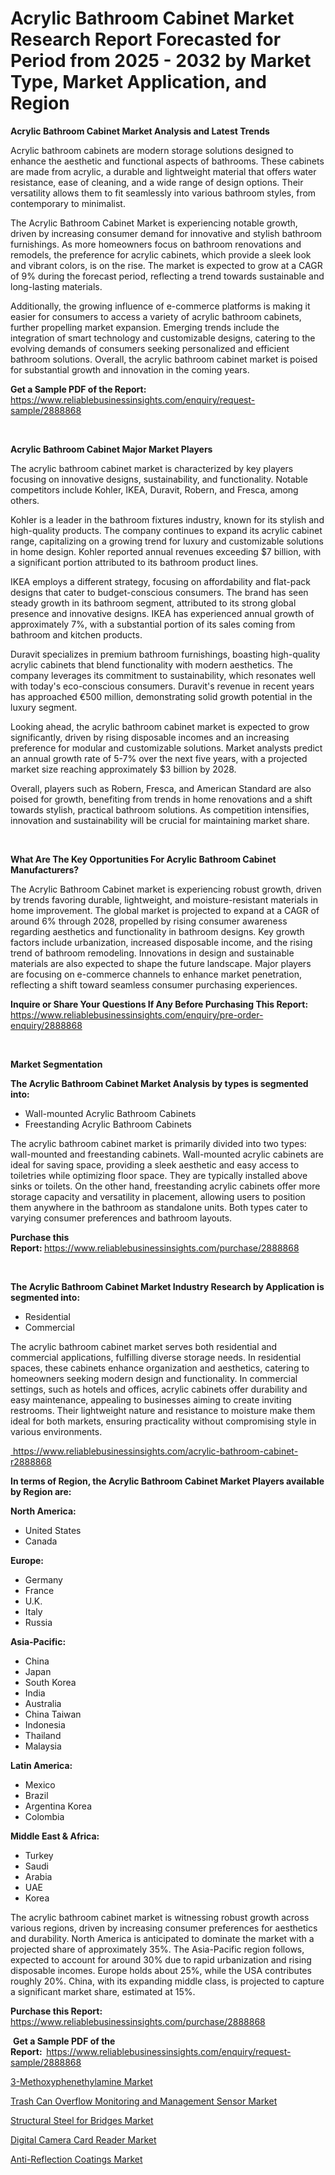 <p><h1>Acrylic Bathroom Cabinet Market Research Report Forecasted for Period from 2025 -  2032 by Market Type, Market Application, and Region</h1></p><p><strong>Acrylic Bathroom Cabinet Market Analysis and Latest Trends</strong></p>
<p><p>Acrylic bathroom cabinets are modern storage solutions designed to enhance the aesthetic and functional aspects of bathrooms. These cabinets are made from acrylic, a durable and lightweight material that offers water resistance, ease of cleaning, and a wide range of design options. Their versatility allows them to fit seamlessly into various bathroom styles, from contemporary to minimalist.</p><p>The Acrylic Bathroom Cabinet Market is experiencing notable growth, driven by increasing consumer demand for innovative and stylish bathroom furnishings. As more homeowners focus on bathroom renovations and remodels, the preference for acrylic cabinets, which provide a sleek look and vibrant colors, is on the rise. The market is expected to grow at a CAGR of 9% during the forecast period, reflecting a trend towards sustainable and long-lasting materials.</p><p>Additionally, the growing influence of e-commerce platforms is making it easier for consumers to access a variety of acrylic bathroom cabinets, further propelling market expansion. Emerging trends include the integration of smart technology and customizable designs, catering to the evolving demands of consumers seeking personalized and efficient bathroom solutions. Overall, the acrylic bathroom cabinet market is poised for substantial growth and innovation in the coming years.</p></p>
<p><strong>Get a Sample PDF of the Report:&nbsp;</strong> <a href="https://www.reliablebusinessinsights.com/enquiry/request-sample/2888868?utm_campaign=63&utm_medium=2&utm_source=Github&utm_content=ia&utm_term=14032025&utm_id=acrylic-bathroom-cabinet">https://www.reliablebusinessinsights.com/enquiry/request-sample/2888868</a></p>
<p>&nbsp;</p>
<p><strong>Acrylic Bathroom Cabinet Major Market Players</strong></p>
<p><p>The acrylic bathroom cabinet market is characterized by key players focusing on innovative designs, sustainability, and functionality. Notable competitors include Kohler, IKEA, Duravit, Robern, and Fresca, among others.</p><p>Kohler is a leader in the bathroom fixtures industry, known for its stylish and high-quality products. The company continues to expand its acrylic cabinet range, capitalizing on a growing trend for luxury and customizable solutions in home design. Kohler reported annual revenues exceeding $7 billion, with a significant portion attributed to its bathroom product lines.</p><p>IKEA employs a different strategy, focusing on affordability and flat-pack designs that cater to budget-conscious consumers. The brand has seen steady growth in its bathroom segment, attributed to its strong global presence and innovative designs. IKEA has experienced annual growth of approximately 7%, with a substantial portion of its sales coming from bathroom and kitchen products.</p><p>Duravit specializes in premium bathroom furnishings, boasting high-quality acrylic cabinets that blend functionality with modern aesthetics. The company leverages its commitment to sustainability, which resonates well with today's eco-conscious consumers. Duravit's revenue in recent years has approached €500 million, demonstrating solid growth potential in the luxury segment.</p><p>Looking ahead, the acrylic bathroom cabinet market is expected to grow significantly, driven by rising disposable incomes and an increasing preference for modular and customizable solutions. Market analysts predict an annual growth rate of 5-7% over the next five years, with a projected market size reaching approximately $3 billion by 2028.</p><p>Overall, players such as Robern, Fresca, and American Standard are also poised for growth, benefiting from trends in home renovations and a shift towards stylish, practical bathroom solutions. As competition intensifies, innovation and sustainability will be crucial for maintaining market share.</p></p>
<p>&nbsp;</p>
<p><strong>What Are The Key Opportunities For Acrylic Bathroom Cabinet Manufacturers?</strong></p>
<p><p>The Acrylic Bathroom Cabinet market is experiencing robust growth, driven by trends favoring durable, lightweight, and moisture-resistant materials in home improvement. The global market is projected to expand at a CAGR of around 6% through 2028, propelled by rising consumer awareness regarding aesthetics and functionality in bathroom designs. Key growth factors include urbanization, increased disposable income, and the rising trend of bathroom remodeling. Innovations in design and sustainable materials are also expected to shape the future landscape. Major players are focusing on e-commerce channels to enhance market penetration, reflecting a shift toward seamless consumer purchasing experiences.</p></p>
<p><strong>Inquire or Share Your Questions If Any Before Purchasing This Report:</strong> <a href="https://www.reliablebusinessinsights.com/enquiry/pre-order-enquiry/2888868?utm_campaign=63&utm_medium=2&utm_source=Github&utm_content=ia&utm_term=14032025&utm_id=acrylic-bathroom-cabinet">https://www.reliablebusinessinsights.com/enquiry/pre-order-enquiry/2888868</a></p>
<p>&nbsp;</p>
<p><strong>Market Segmentation</strong></p>
<p><strong>The Acrylic Bathroom Cabinet Market Analysis by types is segmented into:</strong></p>
<p><ul><li>Wall-mounted Acrylic Bathroom Cabinets</li><li>Freestanding Acrylic Bathroom Cabinets</li></ul></p>
<p><p>The acrylic bathroom cabinet market is primarily divided into two types: wall-mounted and freestanding cabinets. Wall-mounted acrylic cabinets are ideal for saving space, providing a sleek aesthetic and easy access to toiletries while optimizing floor space. They are typically installed above sinks or toilets. On the other hand, freestanding acrylic cabinets offer more storage capacity and versatility in placement, allowing users to position them anywhere in the bathroom as standalone units. Both types cater to varying consumer preferences and bathroom layouts.</p></p>
<p><strong>Purchase this Report:&nbsp;</strong><a href="https://www.reliablebusinessinsights.com/purchase/2888868?utm_campaign=63&utm_medium=2&utm_source=Github&utm_content=ia&utm_term=14032025&utm_id=acrylic-bathroom-cabinet">https://www.reliablebusinessinsights.com/purchase/2888868</a></p>
<p>&nbsp;</p>
<p><strong>The Acrylic Bathroom Cabinet Market Industry Research by Application is segmented into:</strong></p>
<p><ul><li>Residential</li><li>Commercial</li></ul></p>
<p><p>The acrylic bathroom cabinet market serves both residential and commercial applications, fulfilling diverse storage needs. In residential spaces, these cabinets enhance organization and aesthetics, catering to homeowners seeking modern design and functionality. In commercial settings, such as hotels and offices, acrylic cabinets offer durability and easy maintenance, appealing to businesses aiming to create inviting restrooms. Their lightweight nature and resistance to moisture make them ideal for both markets, ensuring practicality without compromising style in various environments.</p></p>
<p><a href="https://www.reliablebusinessinsights.com/acrylic-bathroom-cabinet-r2888868?utm_campaign=63&utm_medium=2&utm_source=Github&utm_content=ia&utm_term=14032025&utm_id=acrylic-bathroom-cabinet">&nbsp;https://www.reliablebusinessinsights.com/acrylic-bathroom-cabinet-r2888868</a></p>
<p><strong>In terms of Region, the Acrylic Bathroom Cabinet Market Players available by Region are:</strong></p>
<p>
    <p> <strong> North America: </strong>
        <ul>
            <li>United States</li>
            <li>Canada</li>
        </ul>
        </p> 
    <p> <strong> Europe: </strong>
        <ul>
            <li>Germany</li>
            <li>France</li>
            <li>U.K.</li>
            <li>Italy</li>
            <li>Russia</li>
        </ul>
        </p> 
    <p> <strong> Asia-Pacific: </strong>
        <ul>
            <li>China</li>
            <li>Japan</li>
            <li>South Korea</li>
            <li>India</li>
            <li>Australia</li>
            <li>China Taiwan</li>
            <li>Indonesia</li>
            <li>Thailand</li>
            <li>Malaysia</li>
        </ul>
        </p> 
    <p> <strong> Latin America: </strong>
        <ul>
            <li>Mexico</li>
            <li>Brazil</li>
            <li>Argentina Korea</li>
            <li>Colombia</li>
        </ul>
        </p> 
    <p> <strong> Middle East & Africa: </strong>
        <ul>
            <li>Turkey</li>
            <li>Saudi</li>
            <li>Arabia</li>
            <li>UAE</li>
            <li>Korea</li>
        </ul>
    </p>
    </p>
<p><p>The acrylic bathroom cabinet market is witnessing robust growth across various regions, driven by increasing consumer preferences for aesthetics and durability. North America is anticipated to dominate the market with a projected share of approximately 35%. The Asia-Pacific region follows, expected to account for around 30% due to rapid urbanization and rising disposable incomes. Europe holds about 25%, while the USA contributes roughly 20%. China, with its expanding middle class, is projected to capture a significant market share, estimated at 15%.</p></p>
<p><strong>Purchase this Report: </strong><a href="https://www.reliablebusinessinsights.com/purchase/2888868?utm_campaign=63&utm_medium=2&utm_source=Github&utm_content=ia&utm_term=14032025&utm_id=acrylic-bathroom-cabinet">https://www.reliablebusinessinsights.com/purchase/2888868</a></p>
<p>&nbsp;<strong>Get a Sample PDF of the Report:&nbsp;&nbsp;</strong><a href="https://www.reliablebusinessinsights.com/enquiry/request-sample/2888868?utm_campaign=63&utm_medium=2&utm_source=Github&utm_content=ia&utm_term=14032025&utm_id=acrylic-bathroom-cabinet">https://www.reliablebusinessinsights.com/enquiry/request-sample/2888868</a></p>
<p><strong></strong></p>
<p><p><a href="https://github.com/rubiogruis0p/Market-Research-Report-List-1/blob/main/3-methoxyphenethylamine-market.md?utm_campaign=63&utm_medium=2&utm_source=Github&utm_content=ia&utm_term=14032025&utm_id=acrylic-bathroom-cabinet">3-Methoxyphenethylamine Market</a></p><p><a href="https://github.com/steegwajma22/Market-Research-Report-List-1/blob/main/trash-can-overflow-monitoring-and-management-sensor-market.md?utm_campaign=63&utm_medium=2&utm_source=Github&utm_content=ia&utm_term=14032025&utm_id=acrylic-bathroom-cabinet">Trash Can Overflow Monitoring and Management Sensor Market</a></p><p><a href="https://github.com/kaniselway4c/Market-Research-Report-List-1/blob/main/structural-steel-for-bridges-market.md?utm_campaign=63&utm_medium=2&utm_source=Github&utm_content=ia&utm_term=14032025&utm_id=acrylic-bathroom-cabinet">Structural Steel for Bridges Market</a></p><p><a href="https://github.com/jemmysolin5k/Market-Research-Report-List-1/blob/main/digital-camera-card-reader-market.md?utm_campaign=63&utm_medium=2&utm_source=Github&utm_content=ia&utm_term=14032025&utm_id=acrylic-bathroom-cabinet">Digital Camera Card Reader Market</a></p><p><a href="https://github.com/sokurgleyde/Market-Research-Report-List-1/blob/main/anti-reflection-coatings-market.md?utm_campaign=63&utm_medium=2&utm_source=Github&utm_content=ia&utm_term=14032025&utm_id=acrylic-bathroom-cabinet">Anti-Reflection Coatings Market</a></p></p>